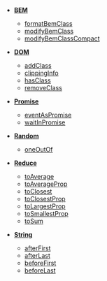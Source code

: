 * **[BEM](#bem)**
  * [formatBemClass](#formatBemClass)
  * [modifyBemClass](#modifyBemClass)
  * [modifyBemClassCompact](#modifyBemClassCompact)

* **[DOM](#dom)**
  * [addClass](#addClass)
  * [clippingInfo](#clippingInfo)
  * [hasClass](#hasClass)
  * [removeClass](#removeClass)

* **[Promise](#promise)**
  * [eventAsPromise](#eventAsPromise)
  * [waitInPromise](#waitInPromise)

* **[Random](#random)**
  * [oneOutOf](#oneOutOf)

* **[Reduce](#reduce)**
  * [toAverage](#toAverage)
  * [toAverageProp](#toAverageProp)
  * [toClosest](#toClosest)
  * [toClosestProp](#toClosestProp)
  * [toLargestProp](#toLargestProp)
  * [toSmallestProp](#toSmallestProp)
  * [toSum](#toSum)

* **[String](#string)**
  * [afterFirst](#afterFirst)
  * [afterLast](#afterLast)
  * [beforeFirst](#beforeFirst)
  * [beforeLast](#beforeLast)


